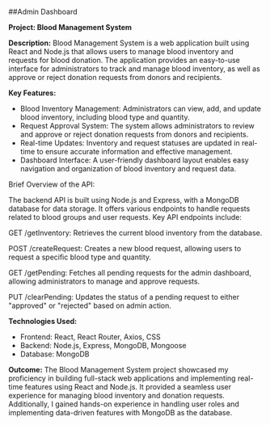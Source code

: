 ##Admin Dashboard

**Project: Blood Management System**

**Description:**
Blood Management System is a web application built using React and Node.js that allows users to manage blood inventory and requests for blood donation. The application provides an easy-to-use interface for administrators to track and manage blood inventory, as well as approve or reject donation requests from donors and recipients.

**Key Features:**
- Blood Inventory Management: Administrators can view, add, and update blood inventory, including blood type and quantity.
- Request Approval System: The system allows administrators to review and approve or reject donation requests from donors and recipients.
- Real-time Updates: Inventory and request statuses are updated in real-time to ensure accurate information and effective management.
- Dashboard Interface: A user-friendly dashboard layout enables easy navigation and organization of blood inventory and request data.

Brief Overview of the API:

The backend API is built using Node.js and Express, with a MongoDB database for data storage. It offers various endpoints to handle requests related to blood groups and user requests. Key API endpoints include:

GET /getInventory: Retrieves the current blood inventory from the database.

POST /createRequest: Creates a new blood request, allowing users to request a specific blood type and quantity.

GET /getPending: Fetches all pending requests for the admin dashboard, allowing administrators to manage and approve requests.

PUT /clearPending: Updates the status of a pending request to either "approved" or "rejected" based on admin action.

**Technologies Used:**
- Frontend: React, React Router, Axios, CSS
- Backend: Node.js, Express, MongoDB, Mongoose
- Database: MongoDB

**Outcome:**
The Blood Management System project showcased my proficiency in building full-stack web applications and implementing real-time features using React and Node.js. It provided a seamless user experience for managing blood inventory and donation requests. Additionally, I gained hands-on experience in handling user roles and implementing data-driven features with MongoDB as the database.

